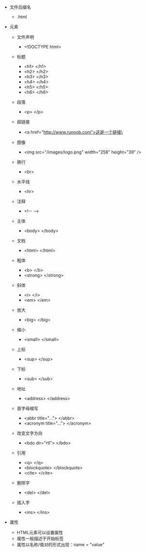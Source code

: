 - 文件后缀名
    - .html
- 元素
    - 文件声明
        - \<!DOCTYPE html> 
    - 标题
        - \<h1> \</h1>
        - \<h2> \</h2>
        - \<h3> \</h3>
        - \<h4> \</h4>
        - \<h5> \</h5>
        - \<h6> \</h6>
    - 段落
        - \<p>  \</p>
    - 超链接
        - \<a href="http://www.runoob.com">这是一个链接\</a>
    - 图像
        - \<img src="/images/logo.png" width="258" height="39" />
    - 换行
        - \<br>
    - 水平线
        - \<hr>
    - 注释
        - \<!-- -->
    - 主体
        - \<body> \</body>
    - 文档
        - \<html> \</html>
    - 粗体
        - \<b> \</b>
        - \<strong> \</strong>
    - 斜体
        - \<i> \</i>
        - \<em> \</em>
    - 放大
        - \<big> \</big>
    - 缩小
        - \<small> \</small>
    - 上标
        - \<sup> \</sup>
    - 下标
        - \<sub> \</sub>
    - 地址
        - \<address> \</address>
    - 首字母缩写
        - \<abbr title="..."> \</abbr>
        - \<acronym title="..."> \</acronym>
    - 改变文字方向
        - \<bdo dir="rtl"> \</bdo>
    - 引用
        - \<q> \</q>
        - \<blockquote> \</blockquote>
        - \<cite> \</cite>

    - 删除字
        - \<del> \</del>
    - 插入字
        - \<ins> \</ins>
    

    
- 属性
    - HTML元素可以设置属性
    - 属性一般描述于开始标签
    - 属性以名称/值对的形式出现：name = "value"

